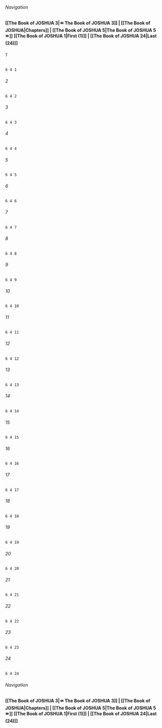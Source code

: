 
###### Navigation
**[[The Book of JOSHUA 3|⏪ The Book of JOSHUA 3]] | [[The Book of JOSHUA|Chapters]] | [[The Book of JOSHUA 5|The Book of JOSHUA 5 ⏩]]**
**[[The Book of JOSHUA 1|First (1)]] | [[The Book of JOSHUA 24|Last (24)]]**

###### 1
``` verse
6 4 1 
```
###### 2
``` verse
6 4 2 
```
###### 3
``` verse
6 4 3 
```
###### 4
``` verse
6 4 4 
```
###### 5
``` verse
6 4 5 
```
###### 6
``` verse
6 4 6 
```
###### 7
``` verse
6 4 7 
```
###### 8
``` verse
6 4 8 
```
###### 9
``` verse
6 4 9 
```
###### 10
``` verse
6 4 10 
```
###### 11
``` verse
6 4 11 
```
###### 12
``` verse
6 4 12 
```
###### 13
``` verse
6 4 13 
```
###### 14
``` verse
6 4 14 
```
###### 15
``` verse
6 4 15 
```
###### 16
``` verse
6 4 16 
```
###### 17
``` verse
6 4 17 
```
###### 18
``` verse
6 4 18 
```
###### 19
``` verse
6 4 19 
```
###### 20
``` verse
6 4 20 
```
###### 21
``` verse
6 4 21 
```
###### 22
``` verse
6 4 22 
```
###### 23
``` verse
6 4 23 
```
###### 24
``` verse
6 4 24 
```

###### Navigation
**[[The Book of JOSHUA 3|⏪ The Book of JOSHUA 3]] | [[The Book of JOSHUA|Chapters]] | [[The Book of JOSHUA 5|The Book of JOSHUA 5 ⏩]]**
**[[The Book of JOSHUA 1|First (1)]] | [[The Book of JOSHUA 24|Last (24)]]**


